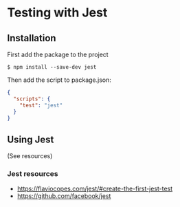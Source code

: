# Testing with Jest

## Installation
First add the package to the project
```
$ npm install --save-dev jest
```

Then add the script to package.json:
```json
{
  "scripts": {
    "test": "jest"
  }
}
```

## Using Jest
(See resources)

### Jest resources
- https://flaviocopes.com/jest/#create-the-first-jest-test
- https://github.com/facebook/jest
